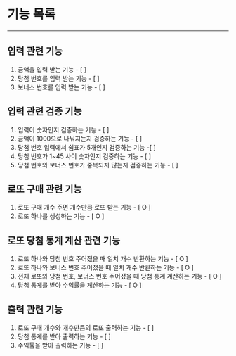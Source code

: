 # 기능 목록

---

## 입력 관련 기능

1. 금액을 입력 받는 기능 - [ ]
2. 당첨 번호를 입력 받는 기능 - [ ]
3. 보너스 번호를 입력 받는 기능 - [ ]

## 입력 관련 검증 기능

1. 입력이 숫자인지 검증하는 기능 - [ ]
2. 금액이 1000으로 나눠지는지 검증하는 기능 - [ ]
3. 당첨 번호 입력에서 쉼표가 5개인지 검증하는 기능 -[ ]
4. 당첨 번호가 1~45 사이 숫자인지 검증하는 기능 - [ ]
5. 당첨 번호와 보너스 번호가 중복되지 않는지 검증하는 기능 - [ ]

## 로또 구매 관련 기능

1. 로또 구매 개수 주면 개수만큼 로또 받는 기능 - [ O ]
2. 로또 하나를 생성하는 기능 - [ O ]

## 로또 당첨 통계 계산 관련 기능

1. 로또 하나와 당첨 번호 주어졌을 때 일치 개수 반환하는 기능 - [ O ]
2. 로또 하나와 보너스 번호 주어졌을 때 일치 개수 반환하는 기능 - [ O ]
3. 전체 로또와 당첨 번호, 보너스 번호 주어졌을 때 당첨 통계 계산하는 기능 - [ O ]
4. 당첨 통계를 받아 수익률을 계산하는 기능 - [ O ]

## 출력 관련 기능

1. 로또 구매 개수와 개수만큼의 로또 출력하는 기능 - [ ]
2. 당첨 통계를 받아 출력하는 기능 - [ ]
3. 수익률을 받아 출력하는 기능 - [ ] 